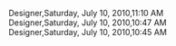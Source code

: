 ﻿Designer,Saturday, July 10, 2010,11:10 AM  Designer,Saturday, July 10, 2010,10:47 AM  Designer,Saturday, July 10, 2010,10:45 AM
